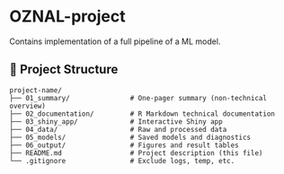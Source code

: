 # OZNAL-project
Contains implementation of a full pipeline of a ML model.

## 📁 Project Structure

```
project-name/
├── 01_summary/               # One-pager summary (non-technical overview)
├── 02_documentation/         # R Markdown technical documentation
├── 03_shiny_app/             # Interactive Shiny app
├── 04_data/                  # Raw and processed data
├── 05_models/                # Saved models and diagnostics
├── 06_output/                # Figures and result tables
├── README.md                 # Project description (this file)
└── .gitignore                # Exclude logs, temp, etc.
```